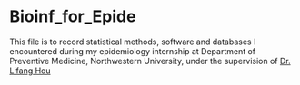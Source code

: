 # Bioinf_for_Epide
This file is to record statistical methods, software and databases I encountered during my epidemiology internship at Department of Preventive Medicine, Northwestern University, under the supervision of [Dr. Lifang Hou](https://fsmweb.northwestern.edu/faculty/facultyprofile.cfm?xid=16388)
